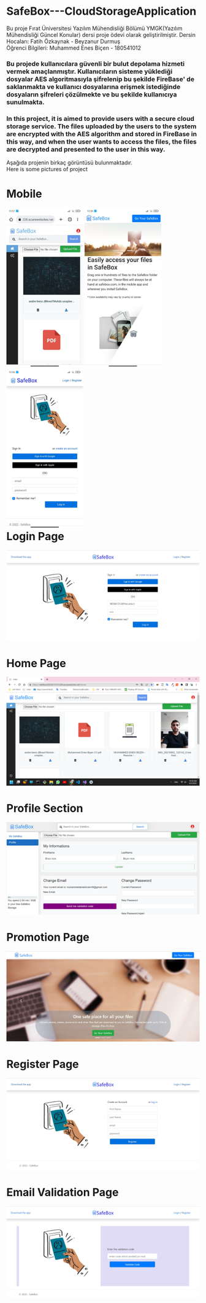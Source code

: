 # SafeBox---CloudStorageApplication

Bu proje Fırat Üniversitesi Yazılım Mühendisliği Bölümü YMGK(Yazılım Mühendisliği Güncel Konular) dersi proje ödevi olarak geliştirilmiştir.
Dersin Hocaları: Fatih Özkaynak - Beyzanur Durmuş <br />
Öğrenci Bilgileri: Muhammed Enes Biçen - 180541012

### Bu projede kullanıcılara güvenli bir bulut depolama hizmeti vermek amaçlanmıştır.  Kullanıcıların sisteme yüklediği dosyalar AES algoritmasıyla şifrelenip bu şekilde FireBase' de saklanmakta ve kullanıcı dosyalarına erişmek istediğinde dosyaların şifreleri çözülmekte ve bu şekilde kullanıcıya sunulmakta.

### In this project, it is aimed to provide users with a secure cloud storage service. The files uploaded by the users to the system are encrypted with the AES algorithm and stored in FireBase in this way, and when the user wants to access the files, the files are decrypted and presented to the user in this way.



Aşağıda projenin birkaç görüntüsü bulunmaktadır. <br />
Here is some pictures of project


# Mobile 
<div style="float:left;">
<img src="https://github.com/MuhammedEnesBicen/SafeBox---CloudStorageApplication/blob/master/SafeBox/wwwroot/images/githubpromotion/mobil1.jpeg" width="200px">
  <img src="https://github.com/MuhammedEnesBicen/SafeBox---CloudStorageApplication/blob/master/SafeBox/wwwroot/images/githubpromotion/mobil2.jpeg" width="200px">
  <img src="https://github.com/MuhammedEnesBicen/SafeBox---CloudStorageApplication/blob/master/SafeBox/wwwroot/images/githubpromotion/mobil3.jpeg" width="200px">

</div>


# Login Page
![](https://github.com/MuhammedEnesBicen/SafeBox---CloudStorageApplication/blob/master/SafeBox/wwwroot/images/githubpromotion/loginpage.jpg)<br />

# Home Page
![](https://github.com/MuhammedEnesBicen/SafeBox---CloudStorageApplication/blob/master/SafeBox/wwwroot/images/githubpromotion/homepage.png)<br />

# Profile Section
![](https://github.com/MuhammedEnesBicen/SafeBox---CloudStorageApplication/blob/master/SafeBox/wwwroot/images/githubpromotion/profilesection.jpg)<br />

# Promotion Page
![](https://github.com/MuhammedEnesBicen/SafeBox---CloudStorageApplication/blob/master/SafeBox/wwwroot/images/githubpromotion/promotionpage.jpg)<br />

# Register Page
![](https://github.com/MuhammedEnesBicen/SafeBox---CloudStorageApplication/blob/master/SafeBox/wwwroot/images/githubpromotion/registerpage.jpg)<br />

# Email Validation Page
![](https://github.com/MuhammedEnesBicen/SafeBox---CloudStorageApplication/blob/master/SafeBox/wwwroot/images/githubpromotion/emailvalidationpage.jpg)<br />


